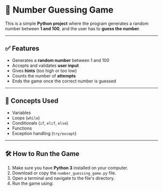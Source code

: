 # 🎯 Number Guessing Game

This is a simple **Python project** where the program generates a random number between **1 and 100**, and the user has to **guess the number**.

---

## ✅ Features

- Generates a **random number** between 1 and 100
- Accepts and validates **user input**
- Gives **hints** (too high or too low)
- Counts the number of **attempts**
- Ends the game once the correct number is guessed

---

## 🧠 Concepts Used

- Variables
- Loops (`while`)
- Conditionals (`if`, `elif`, `else`)
- Functions
- Exception handling (`try/except`)

---

## 🛠️ How to Run the Game

1. Make sure you have **Python 3** installed on your computer.
2. Download or copy the `number_guessing_game.py` file.
3. Open a terminal and navigate to the file's directory.
4. Run the game using:
